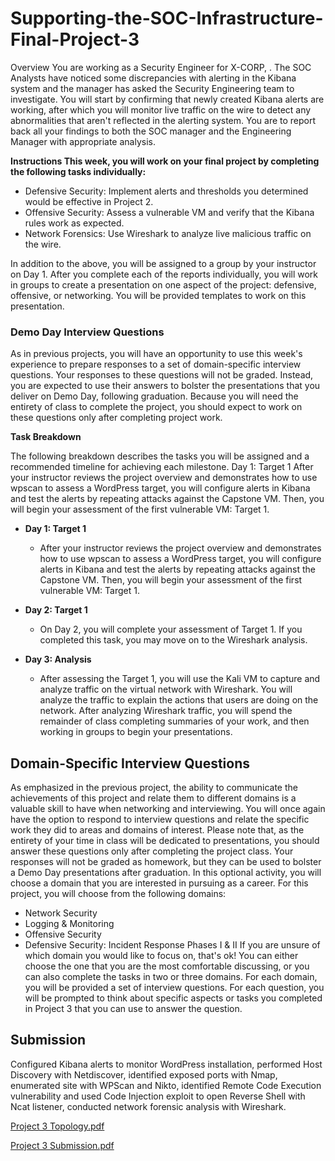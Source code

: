 # Supporting-the-SOC-Infrastructure-Final-Project-3

Overview
You are working as a Security Engineer for X-CORP, . The SOC Analysts have noticed some discrepancies with alerting in the Kibana system and the manager has asked the Security Engineering team to investigate.
You will start by confirming that newly created Kibana alerts are working, after which you will monitor live traffic on the wire to detect any abnormalities that aren't reflected in the alerting system.
You are to report back all your findings to both the SOC manager and the Engineering Manager with appropriate analysis.

**Instructions
This week, you will work on your final project by completing the following tasks individually:**

* Defensive Security: Implement alerts and thresholds you determined would be effective in Project 2.
* Offensive Security: Assess a vulnerable VM and verify that the Kibana rules work as expected.
* Network Forensics: Use Wireshark to analyze live malicious traffic on the wire.

In addition to the above, you will be assigned to a group by your instructor on Day 1. After you complete each of the reports individually, you will work in groups to create a presentation on one aspect of the project: defensive, offensive, or networking. You will be provided templates to work on this presentation.

### **Demo Day Interview Questions**

As in previous projects, you will have an opportunity to use this week's experience to prepare responses to a set of domain-specific interview questions.
Your responses to these questions will not be graded. Instead, you are expected to use their answers to bolster the presentations that you deliver on Demo Day, following graduation.
Because you will need the entirety of class to complete the project, you should expect to work on these questions only after completing project work.

**Task Breakdown**

The following breakdown describes the tasks you will be assigned and a recommended timeline for achieving each milestone.
Day 1: Target 1
After your instructor reviews the project overview and demonstrates how to use wpscan to assess a WordPress target, you will configure alerts in Kibana and test the alerts by repeating attacks against the Capstone VM. Then, you will begin your assessment of the first vulnerable VM: Target 1.

* **Day 1: Target 1**

  * After your instructor reviews the project overview and demonstrates how to use wpscan to assess a WordPress target, you will configure alerts in Kibana and test the alerts by repeating attacks against the Capstone VM. Then, you will begin your assessment of the first vulnerable VM: Target 1.

* **Day 2: Target 1**

  * On Day 2, you will complete your assessment of Target 1. If you completed this task, you may move on to the Wireshark analysis.

* **Day 3: Analysis**

  * After assessing the Target 1, you will use the Kali VM to capture and analyze traffic on the virtual network with Wireshark. You will analyze the traffic to explain the actions that users are doing on the network. After analyzing Wireshark traffic, you will spend the remainder of class completing summaries of your work, and then working in groups to begin your presentations.

## Domain-Specific Interview Questions

As emphasized in the previous project, the ability to communicate the achievements of this project and relate them to different domains is a valuable skill to have when networking and interviewing.
You will once again have the option to respond to interview questions and relate the specific work they did to areas and domains of interest.
Please note that, as the entirety of your time in class will be dedicated to presentations, you should answer these questions only after completing the project class.
Your responses will not be graded as homework, but they can be used to bolster a Demo Day presentations after graduation.
In this optional activity, you will choose a domain that you are interested in pursuing as a career. For this project, you will choose from the following domains:
* Network Security
* Logging & Monitoring
* Offensive Security
* Defensive Security: Incident Response Phases I & II
If you are unsure of which domain you would like to focus on, that's ok! You can either choose the one that you are the most comfortable discussing, or you can also complete the tasks in two or three domains.
For each domain, you will be provided a set of interview questions. For each question, you will be prompted to think about specific aspects or tasks you completed in Project 3 that you can use to answer the question.

## Submission
Configured Kibana alerts to monitor WordPress installation, performed Host Discovery with Netdiscover, identified exposed ports with Nmap, enumerated site with WPScan and Nikto, identified Remote Code Execution vulnerability and used Code Injection exploit to open Reverse Shell with Ncat listener, conducted network forensic analysis with Wireshark.

[Project 3 Topology.pdf](https://github.com/BrandonQ3/Supporting-the-SOC-Infrastructure-Final-Project-3/files/7900806/Project.3.Topology.pdf)

[Project 3 Submission.pdf](https://github.com/BrandonQ3/Supporting-the-SOC-Infrastructure-Final-Project-3/files/7900512/Project.3.Submission.pdf)


